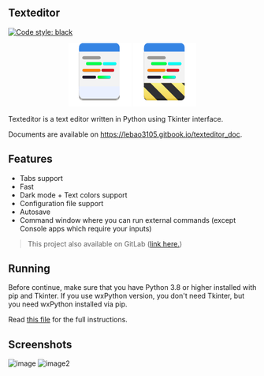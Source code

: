 ## Texteditor
[![Code style: black][codestyle]](https://github.com/psf/black)

<div align="center">
    <img src="texteditor/icons/texteditor.png">
    <img src="texteditor/icons/texteditor.Devel.png">
</div>

Texteditor is a text editor written in Python using Tkinter interface.

Documents are available on https://lebao3105.gitbook.io/texteditor_doc.

## Features
* Tabs support
* Fast
* Dark mode + Text colors support
* Configuration file support
* Autosave
* Command window where you can run external commands (except Console apps which require your inputs)

> This project also available on GitLab ([link here.](https://gitlab.com/lebao3105/texteditor_tk))

## Running
Before continue, make sure that you have Python 3.8 or higher installed with pip and Tkinter. If you use wxPython version, you don't need Tkinter, but you need wxPython installed via pip.

Read [this file][buildmd] for the full instructions.

## Screenshots
![image][img]
![image2][img2]

[buildmd]: BuildAndRun.md
[codestyle]: https://img.shields.io/badge/code%20style-black-000000.svg
[img]: https://user-images.githubusercontent.com/77564176/206902963-b65f0c3c-efa4-438c-8f9b-1d98fa4faae1.png
[img2]: https://user-images.githubusercontent.com/77564176/166142583-5fe685a1-21a4-44e1-8088-73ca27e0b04a.png